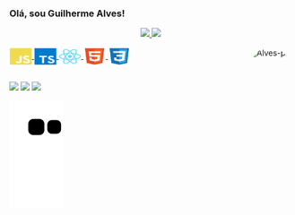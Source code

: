 ### Olá, sou Guilherme Alves!

<div align="center">
  <a href="https://github.com/justAlves">
  <img height="180em" src="https://github-readme-stats.vercel.app/api?username=justAlves&show_icons=true&theme=dracula&include_all_commits=true&count_private=true"/>
  <img height="180em" src="https://github-readme-stats.vercel.app/api/top-langs/?username=justAlves&layout=compact&langs_count=7&theme=dracula"/>
</div>
<div style="display: inline_block"><br>
  <img align="center" alt="Alves-Js" height="30" width="40" src="https://raw.githubusercontent.com/devicons/devicon/master/icons/javascript/javascript-plain.svg">
  <img align="center" alt="Alves-Ts" height="30" width="40" src="https://raw.githubusercontent.com/devicons/devicon/master/icons/typescript/typescript-plain.svg">
  <img align="center" alt="Alves-React" height="30" width="40" src="https://raw.githubusercontent.com/devicons/devicon/master/icons/react/react-original.svg">
  <img align="center" alt="Alves-HTML" height="30" width="40" src="https://raw.githubusercontent.com/devicons/devicon/master/icons/html5/html5-original.svg">
  <img align="center" alt="Alves-CSS" height="30" width="40" src="https://raw.githubusercontent.com/devicons/devicon/master/icons/css3/css3-original.svg">
  <img align="right" alt="Alves-pic" height="150" style="border-radius:50px;" src="https://picrew.me/shareImg/org/202209/338224_BnVk1L5d.png">
</div>
  
  ## 
  
  <div> 
  <a href="https://www.instagram.com/sahlo.alves/" target="_blank"><img src="https://img.shields.io/badge/-Instagram-%23E4405F?style=for-the-badge&logo=instagram&logoColor=white" target="_blank"></a>
  <a href = "mailto:iamalves.jpg@gmail.com"><img src="https://img.shields.io/badge/-Gmail-%23333?style=for-the-badge&logo=gmail&logoColor=white" target="_blank"></a>
  <a href="https://www.linkedin.com/in/guilherme-alves-18836a23a/" target="_blank"><img src="https://img.shields.io/badge/-LinkedIn-%230077B5?style=for-the-badge&logo=linkedin&logoColor=white" target="_blank"></a> 
 
  ![Snake animation](https://github.com/justAlves/justAlves/blob/output/github-contribution-grid-snake.svg)
 
</div>
